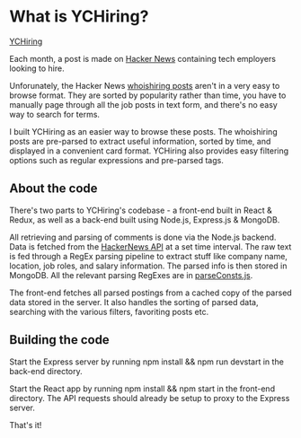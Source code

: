 # What is YCHiring?
[YCHiring](http://www.ychiring.me/)

Each month, a post is made on [Hacker News](http://news.ycombinator.com) containing tech employers looking to hire.

Unforunately, the Hacker News [whoishiring posts](https://news.ycombinator.com/submitted?id=whoishiring) aren't in a very easy to browse format.
They are sorted by popularity rather than time, you have to manually page through all the job posts in text form, and there's no easy way to search for terms.

I built YCHiring as an easier way to browse these posts. The whoishiring posts are pre-parsed to extract useful information, sorted by time, and displayed in a convenient card format. YCHiring also provides easy filtering options such as regular expressions and pre-parsed tags.

## About the code

There's two parts to YCHiring's codebase - a front-end built in React & Redux, as well as a back-end built using Node.js, Express.js & MongoDB.

All retrieving and parsing of comments is done via the Node.js backend. Data is fetched from the [HackerNews API](https://github.com/HackerNews/API) at a set time interval. The raw text is fed through a RegEx parsing pipeline to extract stuff like company name, location, job roles, and salary information. The parsed info is then stored in MongoDB. All the relevant parsing RegExes are in [parseConsts.js](https://github.com/carlchizhang/ychiring/blob/master/backend/controllers/parseConsts.js).

The front-end fetches all parsed postings from a cached copy of the parsed data stored in the server. It also handles the sorting of parsed data, searching with the various filters, favoriting posts etc.

## Building the code

Start the Express server by running npm install && npm run devstart in the back-end directory.

Start the React app by running npm install && npm start in the front-end directory. The API requests should already be setup to proxy to the Express server.

That's it!
